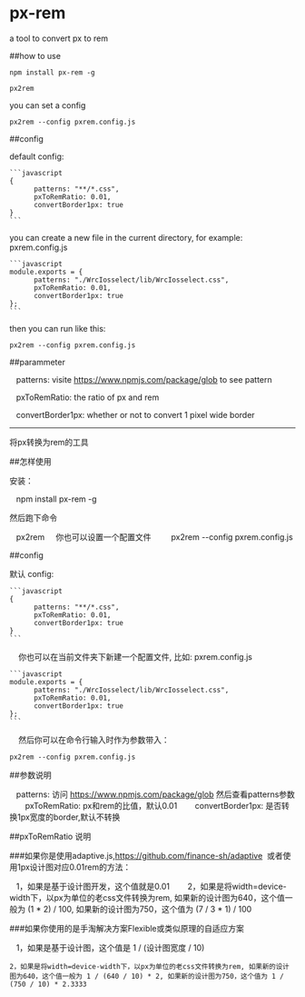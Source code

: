 # px-rem

a tool to convert px to rem

##how to use

    npm install px-rem -g
    
    px2rem
    
you can set a config
    
    px2rem --config pxrem.config.js
    
##config

default config:

    ```javascript
    {
	      patterns: "**/*.css",
	      pxToRemRatio: 0.01,
	      convertBorder1px: true
    }
    ```
    
you can create a new file in the current directory, for example: pxrem.config.js
    
    ```javascript
    module.exports = {
	      patterns: "./WrcIosselect/lib/WrcIosselect.css",
	      pxToRemRatio: 0.01,
	      convertBorder1px: true
    };
    ```
    
then you can run like this: 
    
    px2rem --config pxrem.config.js
    
##parammeter

    patterns: visite https://www.npmjs.com/package/glob to see pattern
    
    pxToRemRatio: the ratio of px and rem
    
    convertBorder1px: whether or not to convert 1 pixel wide border
    
    
---------------------------------------------------------------------------------------------------------------


将px转换为rem的工具

##怎样使用
    
安装：
    
    npm install px-rem -g
    
然后跑下命令
    
    px2rem
    
你也可以设置一个配置文件
    
    
    px2rem --config pxrem.config.js
    
##config

默认 config:

    ```javascript
    {
	      patterns: "**/*.css",
	      pxToRemRatio: 0.01,
	      convertBorder1px: true
    }
    ```
    
你也可以在当前文件夹下新建一个配置文件, 比如: pxrem.config.js
    
    ```javascript
    module.exports = {
	      patterns: "./WrcIosselect/lib/WrcIosselect.css",
	      pxToRemRatio: 0.01,
	      convertBorder1px: true
    };
    ```
    
然后你可以在命令行输入时作为参数带入： 
    
    px2rem --config pxrem.config.js
    
##参数说明

    patterns: 访问 https://www.npmjs.com/package/glob 然后查看patterns参数
    
    pxToRemRatio: px和rem的比值，默认0.01
    
    convertBorder1px: 是否转换1px宽度的border,默认不转换
    
##pxToRemRatio 说明
    
###如果你是使用adaptive.js,https://github.com/finance-sh/adaptive  或者使用1px设计图对应0.01rem的方法：
    
    1，如果是基于设计图开发，这个值就是0.01
    
    2，如果是将width=device-width下，以px为单位的老css文件转换为rem, 如果新的设计图为640，这个值一般为 (1 * 2) / 100, 如果新的设计图为750，这个值为 (7 / 3 * 1) / 100
    
###如果你使用的是手淘解决方案Flexible或类似原理的自适应方案

    1，如果是基于设计图，这个值是 1 / (设计图宽度 / 10)
    
    2，如果是将width=device-width下，以px为单位的老css文件转换为rem, 如果新的设计图为640，这个值一般为 1 / (640 / 10) * 2, 如果新的设计图为750，这个值为 1 / (750 / 10) * 2.3333
    
